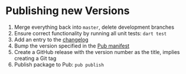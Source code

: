 # Publishing new Versions

1. Merge everything back into `master`, delete development branches
2. Ensure correct functionality by running all unit tests: `dart test`
3. Add an entry to the [changelog](CHANGELOG.md)
4. Bump the version specified in the [Pub manifest](pubspec.yaml)
5. Create a GitHub release with the version number as the title, implies creating a Git tag
6. Publish package to Pub: `pub publish`
